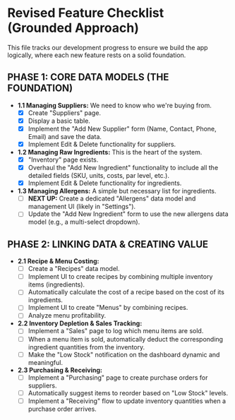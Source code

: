 # Revised Feature Checklist (Grounded Approach)

This file tracks our development progress to ensure we build the app logically, where each new feature rests on a solid foundation.

## PHASE 1: CORE DATA MODELS (THE FOUNDATION)

*   **1.1 Managing Suppliers:** We need to know who we're buying from.
    *   [x] Create "Suppliers" page.
    *   [x] Display a basic table.
    *   [x] Implement the "Add New Supplier" form (Name, Contact, Phone, Email) and save the data.
    *   [x] Implement Edit & Delete functionality for suppliers.

*   **1.2 Managing Raw Ingredients:** This is the heart of the system.
    *   [x] "Inventory" page exists.
    *   [x] Overhaul the "Add New Ingredient" functionality to include all the detailed fields (SKU, units, costs, par level, etc.).
    *   [x] Implement Edit & Delete functionality for ingredients.

*   **1.3 Managing Allergens:** A simple but necessary list for ingredients.
    *   [ ] **NEXT UP:** Create a dedicated "Allergens" data model and management UI (likely in "Settings").
    *   [ ] Update the "Add New Ingredient" form to use the new allergens data model (e.g., a multi-select dropdown).

## PHASE 2: LINKING DATA & CREATING VALUE

*   **2.1 Recipe & Menu Costing:**
    *   [ ] Create a "Recipes" data model.
    *   [ ] Implement UI to create recipes by combining multiple inventory items (ingredients).
    *   [ ] Automatically calculate the cost of a recipe based on the cost of its ingredients.
    *   [ ] Implement UI to create "Menus" by combining recipes.
    *   [ ] Analyze menu profitability.

*   **2.2 Inventory Depletion & Sales Tracking:**
    *   [ ] Implement a "Sales" page to log which menu items are sold.
    *   [ ] When a menu item is sold, automatically deduct the corresponding ingredient quantities from the inventory.
    *   [ ] Make the "Low Stock" notification on the dashboard dynamic and meaningful.

*   **2.3 Purchasing & Receiving:**
    *   [ ] Implement a "Purchasing" page to create purchase orders for suppliers.
    *   [ ] Automatically suggest items to reorder based on "Low Stock" levels.
    *   [ ] Implement a "Receiving" flow to update inventory quantities when a purchase order arrives.
